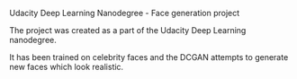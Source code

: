 Udacity Deep Learning Nanodegree - Face generation project

The project was created as a part of the Udacity Deep Learning nanodegree.

It has been trained on celebrity faces and the DCGAN attempts to generate new faces which look realistic.
